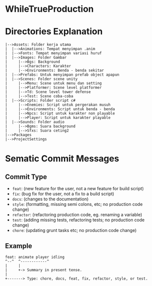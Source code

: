 # WhileTrueProduction

# Directories Explanation
```
|-->Assets: Folder kerja utama
|  |-->Animations: Tempat menyimpan .anim
|  |-->Fonts: Tempat menyimpan variasi huruf
|  |-->Images: Folder Gambar
|     |-->Bgs: Background
|     |-->Characters: Karakter
|     |-->Environments: Benda - benda sekitar
|  |-->Prefabs: Untuk menyimpan prefab object apapun
|  |-->Scenes: Folder scene unity
|     |-->Menu: Scene untuk menu dan setting
|     |-->Platformer: Scene level platformer
|     |-->Td: Scene level tower defense
|     |-->Test: Scene coba-coba
|  |-->Scripts: Folder script c#
|     |-->Enemies: Script untuk pergerakan musuh
|     |-->Environments: Script untuk benda - benda
|     |-->Npcs: Script untuk karakter non playable
|     |-->Player: Script untuk karakter playable
|  |-->Sounds: Folder audio
|     |-->Bgms: Suara background
|     |-->Sfxs: Suara ceting2
|-->Packages
|-->ProjectSettings

```

# Sematic Commit Messages

## Commit Type
- `feat`: (new feature for the user, not a new feature for build script)
- `fix`: (bug fix for the user, not a fix to a build script)
- `docs`: (changes to the documentation)
- `style`: (formatting, missing semi colons, etc; no production code change)
- `refactor`: (refactoring production code, eg. renaming a variable)
- `test`: (adding missing tests, refactoring tests; no production code change)
- `chore`: (updating grunt tasks etc; no production code change)

## Example

```
feat: animate player idling
^--^  ^------------^
|     |
|     +-> Summary in present tense.
|
+-------> Type: chore, docs, feat, fix, refactor, style, or test.
```